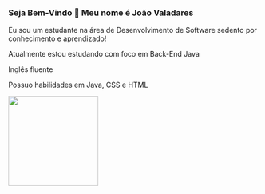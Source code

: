 ### Seja Bem-Vindo 👋 Meu nome é João Valadares

Eu sou um estudante na área de Desenvolvimento de Software sedento por conhecimento e aprendizado!

Atualmente estou estudando com foco em Back-End Java

Inglês fluente

Possuo habilidades em Java, CSS e HTML

<img height="180em" src="https://github-readme-stats.vercel.app/api/top-langs/?username=joao-valadares&layout=compact&langs_count=7&theme=dracula"/>

<!--
**joao-valadares/joao-valadares** is a ✨ _special_ ✨ repository because its `README.md` (this file) appears on your GitHub profile.

Here are some ideas to get you started:

- 🔭 I’m currently working on ...
- 🌱 I’m currently learning ...
- 👯 I’m looking to collaborate on ...
- 🤔 I’m looking for help with ...
- 💬 Ask me about ...
- 📫 How to reach me: ...
- 😄 Pronouns: ...
- ⚡ Fun fact: ...
-->
